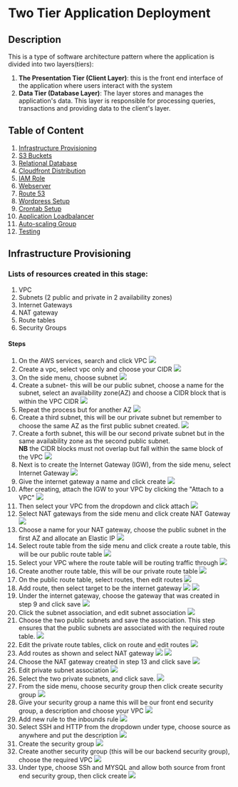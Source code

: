 # Two Tier Application Deployment

## Description
This is a type of software architecture pattern where the application is divided into two layers(tiers):
1. __The Presentation Tier (Client Layer)__: this is the front end interface of the application where users interact with the system 
2. __Data Tier (Database Layer)__: The layer stores and manages the application's data. This layer is responsible for processing queries, transactions and providing data to the client's layer.

## Table of Content
1. [Infrastructure Provisioning](#infrastructure-Provisioning)
2. [S3 Buckets](#S3-buckets)
3. [Relational Database](#Relational-database)
4. [Cloudfront Distribution](#cloudfront-distribution)
5. [IAM Role](#IAM-Role)
6. [Webserver](#webserver)
7. [Route 53](#Route-53)
8. [Wordpress Setup](#wordpress-setup)
9. [Crontab Setup](#crontab-setup)
10. [Application Loadbalancer](#application-loadbalancer)
11. [Auto-scaling Group](#auto-scaling-group)
12. [Testing](#testing)


## Infrastructure Provisioning
### Lists of resources created in this stage: 
1. VPC
2. Subnets (2 public and private in 2 availability zones)
3. Internet Gateways
4. NAT gateway
5. Route tables
6. Security Groups

#### Steps
1. On the AWS services, search and click VPC
![](/img/0001.search-vpc.png)
2. Create a vpc, select vpc only and choose your CIDR 
![](/img/001.create-vpc.png)
3. On the side menu, choose subnet 
![](/img/01.subnet.png)
4. Create a subnet- this will be our public subnet, choose a name for the subnet, select an availability zone(AZ) and choose a CIDR block that is within the VPC CIDR
![](/img/02.pubsub1.png)
5. Repeat the process but for another AZ
![](/img/03.pubsub2.png)
6. Create a third subnet, this will be our private subnet but remember to choose the same AZ as the first public subnet created.
![](/img/04.prisub1.png)
7. Create a forth subnet, this will be our second private subnet but in the same availability zone as the second public subnet.<br>
__NB__ the CIDR blocks must not overlap but fall within the same block of the VPC
![](/img/05.prisub2.png)
8. Next is to create the Internet Gateway (IGW), from the side menu, select Internet Gateway
![](/img/06.createIG.png)
9. Give the internet gateway a name and click create
![](/img/07.nameigw.png)
10. After creating, attach the IGW to your VPC by clicking the "Attach to a VPC"
![](/img/08.attachigw.png)
11. Then select your VPC from the dropdown and click attach
![](/img/09.selectvpc.png)
12. Select NAT gateways from the side menu and click create NAT Gateway
![](/img/10.createnatgw.png)
13. Choose a name for your NAT gateway, choose the public subnet in the first AZ and allocate an Elastic IP
![](/img/11.filldetails.png) 
14. Select route table from the side menu and click create a route table, this will be our public route table
![](/img/12.create-pub-rt.png)
15. Select your VPC where the route table will be routing traffic through
![](/img/13.filldetails.png)
16. Create another route table, this will be our private route table
![](/img/14.create-pri-rt.png)
17. On the public route table, select routes, then edit routes
![](/img/15.edit-pub-rt.png)
18. Add route, then select target to be the internet gateway
![](/img/16.add-route.png)
![](/img/17.choose-igw.png)
19. Under the internet gateway, choose the gateway that was created in step 9 and click save
![](/img/18.select-ur-igw7.png)  
20. Click the subnet association, and edit subnet association 
![](/img/19.edit-pub-sub-ass.png)
21. Choose the two public subnets and save the association. This step ensures that the public subnets are associated with the required route table.
![](/img/20choose-subs.png)
22. Edit the private route tables, click on route and edit routes
![](/img/21.edit-pri-rt.png)
23. Add routes as shown and select NAT gateway
![](/img/22.add-route.png)
![](/img/23.choose-nat.png)
24. Choose the NAT gateway created in step 13 and click save
![](/img/24.select-ur-nat.png)
25. Edit private subnet association 
![](/img/25.edit-pri-ass.png)
26. Select the two private subnets, and click save.
![](/img/26.choose-subs.png)
27. From the side menu, choose security group then click create security group
![](/img/27.create-sg.png)
28. Give your security group a name this will be our front end security group, a description and choose your VPC
![](/img/28name-des.png)
29. Add new rule to the inbounds rule
![](/img/29.add-rule.png)
30. Select SSH and HTTP from the dropdown under type, choose source as anywhere and put the description
![](/img/30.edit-rule.png)
31. Create the security group
![](/img/31.create.png)
32. Create another security group (this will be our backend security group), choose the required VPC
![](/img/32.backend-sg.png)
33. Under type, choose SSh and MYSQL and allow both source from front end security group, then click create
![](/img/33.edit-rule-be.png)